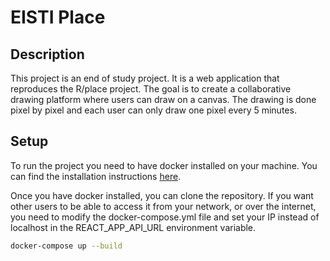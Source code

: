 # EISTI Place

## Description

This project is an end of study project. It is a web application that reproduces the R/place project. The goal is to create a collaborative drawing platform where users can draw on a canvas. The drawing is done pixel by pixel and each user can only draw one pixel every 5 minutes. 

## Setup

To run the project you need to have docker installed on your machine. You can find the installation instructions [here](https://docs.docker.com/get-docker/).

Once you have docker installed, you can clone the repository.
If you want other users to be able to access it from your network, or over the internet, you need to modify the docker-compose.yml file and set your IP instead of localhost in the REACT_APP_API_URL environment variable. 

```bash
docker-compose up --build 
```


